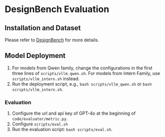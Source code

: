 # DesignBench Evaluation

## Installation and Dataset
Please refer to [DesignBench](https://webpai.github.io/DesignBench/) for more details.

## Model Deployment
1. For models from Qwen family, change the configurations in the first three lines of `scripts/vllm_qwen.sh`. For models from Intern Family, use `scripts/vllm_intern.sh` instead.
2. Run the deployment script, e.g., `bash scripts/vllm_qwen.sh` or `bash scripts/vllm_intern.sh`.

### Evaluation
1. Configure the url and api key of GPT-4o at the beginning of `code/evaluator/metric.py`.
2. Configure `scripts/eval.sh`
3. Run the evaluation script: `bash scripts/eval.sh`.

